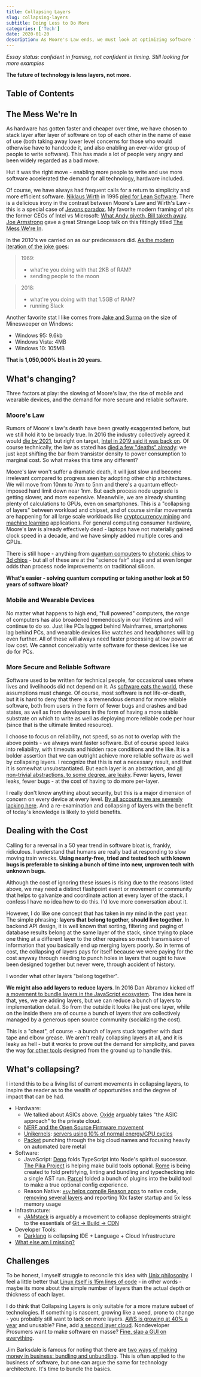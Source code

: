```yaml
---
title: Collapsing Layers
slug: collapsing-layers
subtitle: Doing Less to Do More
categories: ['Tech']
date: 2020-01-20
description: As Moore's Law ends, we must look at optimizing software for continued gains in speed and efficiency.
---
```


*Essay status: confident in framing, not confident in timing. Still looking for more examples*

**The future of technology is less layers, not more.**

## Table of Contents

## The Mess We're In

As hardware has gotten faster and cheaper over time, we have chosen to stack layer after layer of software on top of each other in the name of ease of use (both taking away lower level concerns for those who would otherwise have to handcode it, and also enabling an ever-wider group of people to write software). This has made a lot of people very angry and been widely regarded as a bad move.

Hut it was the right move - enabling more people to write and use more software accelerated the demand for all technology, hardware included.

Of course, we have always had frequent calls for a return to simplicity and more efficient software. [Niklaus Wirth](https://en.wikipedia.org/wiki/Wirth%27s_law) in 1995 [pled for Lean Software](http://doi.ieeecomputersociety.org/10.1109/2.348001). There is a delicious irony in the contrast between Moore's Law and Wirth's Law - this is a special case of [Jevons paradox](https://en.wikipedia.org/wiki/Jevons_paradox). My favorite modern framing of pits the former CEOs of Intel vs Microsoft: [What Andy giveth, Bill taketh away](https://en.wikipedia.org/wiki/Andy_and_Bill%27s_law). [Joe Armstrong](https://en.wikipedia.org/wiki/Joe_Armstrong_(programmer)) gave a great Strange Loop talk on this fittingly titled [The Mess We're In](https://www.youtube.com/watch?v=lKXe3HUG2l4).

In the 2010's we carried on as our predecessors did. [As the modern iteration of the joke goes](https://twitter.com/iamdevloper/status/926458505355235328?lang=en):

> 1969:
> - what're you doing with that 2KB of RAM?
> - sending people to the moon

> 2018:
> - what're you doing with that 1.5GB of RAM?
> - running Slack

Another favorite stat I like comes from [Jake and Surma](https://www.youtube.com/watch?v=TsTt7Tja30Q) on the size of Minesweeper on Windows:

- Windows 95: 9.6kb 
- Windows Vista: 4MB
- Windows 10: 105MB

**That is 1,050,000% bloat in 20 years.**

## What's changing?

Three factors at play: the slowing of Moore's law, the rise of mobile and wearable devices, and the demand for more secure and reliable software.

### Moore's Law 

Rumors of Moore's law's death have been greatly exaggerated before, but we still hold it to be broadly true. In 2016 the industry collectively agreed it would [die by 2021](https://www.techrepublic.com/article/moores-law-dead-in-2021-heres-what-the-next-revolution-will-mean/), but right on target, [Intel in 2019 said it was back on](https://venturebeat.com/2019/10/24/intel-ceo-7nm-in-2021-will-put-us-back-on-moores-law-cadence/). Of course technically, the law as stated has [died a few "deaths" already](https://www.extremetech.com/extreme/203490-moores-law-is-dead-long-live-moores-law):  we just kept shifting the bar from transistor density to power consumption to marginal cost. So what makes this time any different?

Moore's law won't suffer a dramatic death, it will just slow and become irrelevant compared to progress seen by adopting other chip architectures. We will move from 10nm to 7nm to 5nm and there's a quantum effect-imposed hard limit down near 1nm. But each process node upgrade is getting slower, and more expensive. Meanwhile, we are already shunting plenty of calculations to GPUs, even on smartphones. This is a "collapsing of layers" between workload and chipset, and of course similar movements are happening for all large scale workloads like [cryptocurrency mining](https://en.bitcoin.it/wiki/ASIC) and [machine learning](https://en.wikipedia.org/wiki/Tensor_processing_unit) applications. For general computing consumer hardware, Moore's law is already effectively dead - laptops have not materially gained clock speed in a decade, and we have simply added multiple cores and GPUs.

There is still hope - anything from [quantum computers](https://ai.googleblog.com/2019/10/quantum-supremacy-using-programmable.html) to [photonic chips](https://qz.com/852770/theres-a-limit-to-how-small-we-can-make-transistors-but-the-solution-is-photonic-chips/) to [3d chips](https://www.engadget.com/2018/12/12/intel-foverus-3d-chip/0) - but all of these are at the "science fair" stage and at even longer odds than process node improvements on traditional silicon.

**What's easier - solving quantum computing or taking another look at 50 years of software bloat?**

### Mobile and Wearable Devices

No matter what happens to high end, "full powered" computers, the *range* of computers has also broadened tremendously in our lifetimes and will continue to do so. Just like PCs lagged behind Mainframes, smartphones lag behind PCs, and wearable devices like watches and headphones will lag even further. All of these will always need faster processing at low power at low cost. We cannot conceivably write software for these devices like we do for PCs.

### More Secure and Reliable Software

Software used to be written for technical people, for occasional uses where lives and livelihoods did not depend on it. As [software eats the world](https://techcrunch.com/2016/06/07/software-is-eating-the-world-5-years-later/), these assumptions must change. Of course, most software is not life-or-death, but it is hard to deny that there is a tremendous demand for more reliable software, both from users in the form of fewer bugs and crashes and bad states, as well as from developers in the form of having a more stable substrate on which to write as well as deploying more reliable code per hour (since that is the ultimate limited resource).

I choose to focus on reliability, not speed, so as not to overlap with the above points - we always want faster software. But of course speed leaks into reliability, with timeouts and hidden race conditions and the like. It is a bolder assertion that we can outright achieve more reliable software as well by collapsing layers. I recognize that this is not a necessary result, and that it is somewhat unsubstantiated. But each layer is an abstraction, and [all non-trivial abstractions, to some degree, are leaky](https://www.joelonsoftware.com/2002/11/11/the-law-of-leaky-abstractions/). Fewer layers, fewer leaks, fewer bugs - at the cost of having to do more per-layer.

I really don't know anything about security, but this is a major dimension of concern on every device at every level. [By all accounts we are severely lacking here](https://blog.jessfraz.com/post/why-open-source-firmware-is-important-for-security/). And a re-examination and collapsing of layers with the benefit of today's knowledge is likely to yield benefits.

## Dealing with the Cost

Calling for a reversal in a 50 year trend in software bloat is, frankly, ridiculous. I understand that humans are really bad at responding to slow moving train wrecks. **Using nearly-free, tried and tested tech with known bugs is preferable to sinking a bunch of time into new, unproven tech with unknown bugs.**

Although the cost of ignoring these issues is rising due to the reasons listed above, we may need a distinct flashpoint event or movement or community that helps to galvanize and coordinate action at every layer of the stack. I confess I have no idea how to do this. I'd love more conversation about it.

However, I do like one concept that has taken in my mind in the past year. The simple phrasing: **layers that belong together, should live together**. In backend API design, it is well known that sorting, filtering and paging of database results belong at the same layer of the stack, since trying to place one thing at a different layer to the other requires so much transmission of information that you basically end up merging layers poorly. So in terms of cost, the collapsing of layers pays for itself because we were paying for the cost anyway through needing to punch holes in layers that ought to have been designed together but never were, through accident of history.

I wonder what other layers "belong together". 

**We might also add layers to reduce layers**. In 2016 Dan Abramov kicked off [a movement to bundle layers in the JavaScript ecosystem](https://increment.com/development/the-melting-pot-of-javascript/). The idea here is that, yes, we are adding layers, but we can reduce a bunch of layers to implementation detail. So from the outside it looks like just one layer, while on the inside there are of course a bunch of layers that are collectively managed by a generous open source community (socializing the cost). 

This is a "cheat", of course - a bunch of layers stuck together with duct tape and elbow grease. We aren't really collapsing layers at all, and it is leaky as hell - but it works to prove out the demand for simplicity, and paves the way [for other tools](https://parceljs.org/) designed from the ground up to handle this.

## What's collapsing?

I intend this to be a living list of current movements in collapsing layers, to inspire the reader as to the wealth of opportunities and the degree of impact that can be had.

- Hardware:
  - We talked about ASICs above. [Oxide](http://dtrace.org/blogs/bmc/2019/12/02/the-soul-of-a-new-computer-company/) arguably takes "the ASIC approach" to the private cloud.
  - [NERF and the Open Source Firmware movement](https://blog.jessfraz.com/post/why-open-source-firmware-is-important-for-security/)
  - [Unikernels](https://thenewstack.io/why-the-unikernel-might-outpace-generic-linux-for-cloud-native-ops/): [servers using 10% of normal energy/CPU cycles](https://www.youtube.com/watch?v=msnQyUwz7ws&feature=emb_title)
  - [Packet](https://www.packet.com/blog/oops-we-forgot-to-build-a-managed-kubernetes-service/) punching through the big cloud names and focusing heavily on automated bare metal
- Software:
  - JavaScript: [Deno](https://deno.land/) folds TypeScript into Node's spiritual successor. [The Pika Project](https://github.com/pikapkg) is helping make build tools optional. [Rome](http://romejs.dev/) is being created to fold prettifying, linting and bundling and typechecking into a single AST run. [Parcel](https://parceljs.org/) folded a bunch of plugins into the build tool to make a true optional config experience.
  - Reason Native: [`esy` helps compile Reason apps](https://reasonml.github.io/docs/en/quickstart-ocaml) to native code, [removing several layers](https://www.youtube.com/watch?v=QD9hpiBZQvA&feature=youtu.be) and reporting 10x faster startup and 5x less memory usage
- Infrastructure:
  - [JAMstack](http://jamstack.org/) is arguably a movement to collapse deployments straight to the essentials of [Git -> Build -> CDN](https://twitter.com/Netlify/status/1177579567059546113)
- Developer Tools:
  - [Darklang](https://medium.com/darklang/unveiling-dark-e0be6f1e0b06) is collapsing IDE + Language + Cloud Infrastructure
- [What else am I missing?](https://twitter.com/swyx)

## Challenges

To be honest, I myself struggle to reconcile this idea with [Unix philosophy](https://en.wikipedia.org/wiki/Unix_philosophy). I feel a little better that [Linux itself is 15m lines of code](https://unix.stackexchange.com/questions/223746/why-is-the-linux-kernel-15-million-lines-of-code) - in other words - maybe its more about the simple number of layers than the actual depth or thickness of each layer. 

I do think that Collapsing Layers is only suitable for a more mature subset of technologies. If something is nascent, growing like a weed, prone to change - you probably still want to tack on more layers. [AWS is growing at 40% a year](https://www.zdnet.com/article/amazon-delivers-mixed-q3-results-as-aws-growth-slows/) and unusable? Fine, add [a second layer cloud](https://softwareengineeringdaily.com/2019/10/14/how-to-build-a-cloud-provider-with-anurag-goel/). Nondeveloper Prosumers want to make software en masse? [Fine, slap a GUI on everything](https://webflow.com/blog/no-code-is-a-lie).

Jim Barksdale is famous for noting that there are [two ways of making money in business: bundling and unbundling](https://hbr.org/2014/07/marc-andreessen-and-jim-barksdale-on-how-to-make-money). This is often applied to the business of software, but one can argue the same for technology architecture. It's time to bundle the basics.
